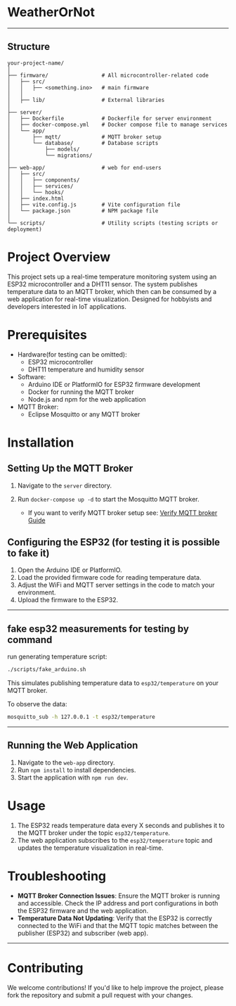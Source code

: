 # WeatherOrNot
---

## Structure
```          
your-project-name/
│
├── firmware/                 # All microcontroller-related code
│   ├── src/                  
│   │   ├── <something.ino>   # main firmware
│   │  
│   ├── lib/                  # External libraries
│
├── server/                  
│   ├── Dockerfile            # Dockerfile for server environment
│   ├── docker-compose.yml    # Docker compose file to manage services
│   └── app/                  
│       ├── mqtt/             # MQTT broker setup
│       └── database/         # Database scripts
│           ├── models/       
│           └── migrations/   
│
├── web-app/                  # web for end-users
│   ├── src/                  
│   │   ├── components/       
│   │   ├── services/        
│   │   └── hooks/            
│   ├── index.html            
│   ├── vite.config.js        # Vite configuration file
│   └── package.json          # NPM package file
│
└── scripts/                  # Utility scripts (testing scripts or deployment)
```

# Project Overview

This project sets up a real-time temperature monitoring system using an ESP32 microcontroller and a DHT11 sensor. The system publishes temperature data to an MQTT broker, which then can be consumed by a web application for real-time visualization. Designed for hobbyists and developers interested in IoT applications.

# Prerequisites

- Hardware(for testing can be omitted):
  - ESP32 microcontroller
  - DHT11 temperature and humidity sensor
- Software:
  - Arduino IDE or PlatformIO for ESP32 firmware development
  - Docker for running the MQTT broker
  - Node.js and npm for the web application
- MQTT Broker:
  - Eclipse Mosquitto or any MQTT broker


# Installation

## Setting Up the MQTT Broker

1. Navigate to the `server` directory.
2. Run `docker-compose up -d` to start the Mosquitto MQTT broker.

   - If you want to verify MQTT broker setup see: [Verify MQTT broker Guide](server/)

## Configuring the ESP32 (for testing it is possible to fake it)

1. Open the Arduino IDE or PlatformIO.
2. Load the provided firmware code for reading temperature data.
3. Adjust the WiFi and MQTT server settings in the code to match your environment.
4. Upload the firmware to the ESP32.

---

## fake esp32 measurements for testing by command

run generating temperature script:
```bash
./scripts/fake_arduino.sh
```

This simulates publishing temperature data to `esp32/temperature` on your MQTT broker.

To observe the data:
```bash
mosquitto_sub -h 127.0.0.1 -t esp32/temperature
```

---

## Running the Web Application

1. Navigate to the `web-app` directory.
2. Run `npm install` to install dependencies.
3. Start the application with `npm run dev`.


# Usage

1. The ESP32 reads temperature data every X seconds and publishes it to the MQTT broker under the topic `esp32/temperature`.
2. The web application subscribes to the `esp32/temperature` topic and updates the temperature visualization in real-time.


# Troubleshooting

- **MQTT Broker Connection Issues**: Ensure the MQTT broker is running and accessible. Check the IP address and port configurations in both the ESP32 firmware and the web application.
- **Temperature Data Not Updating**: Verify that the ESP32 is correctly connected to the WiFi and that the MQTT topic matches between the publisher (ESP32) and subscriber (web app).


--- 

# Contributing

We welcome contributions! If you'd like to help improve the project, please fork the repository and submit a pull request with your changes.



